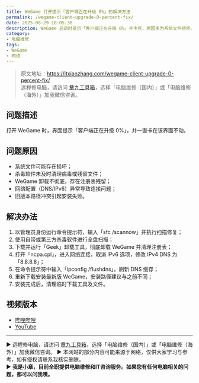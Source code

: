 ```yaml
---
title: WeGame 打开提示「客户端正在升级 0%」的解决方法
permalink: /wegame-client-upgrade-0-percent-fix/
date: 2025-08-29 18:05:38
description: WeGame 启动时提示「客户端正在升级 0%」并卡死，原因多为系统文件损坏、网络异常或旧版本残留。通过系统修复、清理残留、调整网络配置并重装客户端即可解决。
category:
- 电脑维修
tags:
- WeGame
- 网络
---
```


> 原文地址：<https://itxiaozhang.com/wegame-client-upgrade-0-percent-fix/>  
> 远程修电脑，请访问 [章九工具箱](https://zhang9.com/)，选择「电脑维修（国内）」或「电脑维修（海外）」加我微信咨询。 

## 问题描述

打开 WeGame 时，界面提示「客户端正在升级 0%」，并一直卡在该界面不动。

## 问题原因

* 系统文件可能存在损坏；
* 杀毒软件未及时清理病毒或残留文件；
* WeGame 卸载不彻底，存在注册表残留；
* 网络配置（DNS/IPv6）异常导致连接问题；
* 旧版本路径冲突引起安装失败。

## 解决办法

1. 以管理员身份运行命令提示符，输入「sfc /scannow」并执行扫描修复；
2. 使用自带或第三方杀毒软件进行全盘扫描；
3. 下载并运行「Geek」卸载工具，彻底卸载 WeGame 并清理注册表；
4. 打开「ncpa.cpl」，进入网络连接，取消 IPv6 选项，修改 IPv4 DNS 为「8.8.8.8」；
5. 在命令提示符中输入「ipconfig /flushdns」，刷新 DNS 缓存；
6. 重新下载安装最新版 WeGame，安装路径建议与之前不同；
7. 安装完成后，清理临时下载工具及文件。

## 视频版本

* [哔哩哔哩](https://space.bilibili.com/3546607630944387)
* [YouTube](https://www.youtube.com/@itxiaozhang)

---
▶ 远程修电脑，请访问 [章九工具箱](https://zhang9.com/)，选择「电脑维修（国内）」或「电脑维修（海外）」加我微信咨询。 
▶ 本网站的部分内容可能来源于网络，仅供大家学习与参考，如有侵权请联系我核实删除。  
▶ **我是小章，目前全职提供电脑维修和IT咨询服务。如果您有任何电脑相关的问题，都可以问我噢。**  
